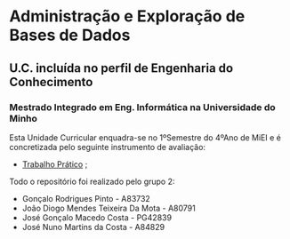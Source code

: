 # Administração e Exploração de Bases de Dados
## U.C. incluída no perfil de Engenharia do Conhecimento
### Mestrado Integrado em Eng. Informática na Universidade do Minho 

Esta Unidade Curricular enquadra-se no 1ºSemestre do 4ºAno de MiEI e é concretizada pelo seguinte instrumento de avaliação:
  * [Trabalho Prático] ;
  

Todo o repositório foi realizado pelo grupo 2:
  * Gonçalo Rodrigues Pinto - A83732
  * João Diogo Mendes Teixeira Da Mota - A80791
  * José Gonçalo Macedo Costa - PG42839
  * José Nuno Martins da Costa - A84829

[Trabalho Prático]:https://github.com/jnuno420/AEBD/tree/main/Trabalho%20Pr%C3%A1tico
